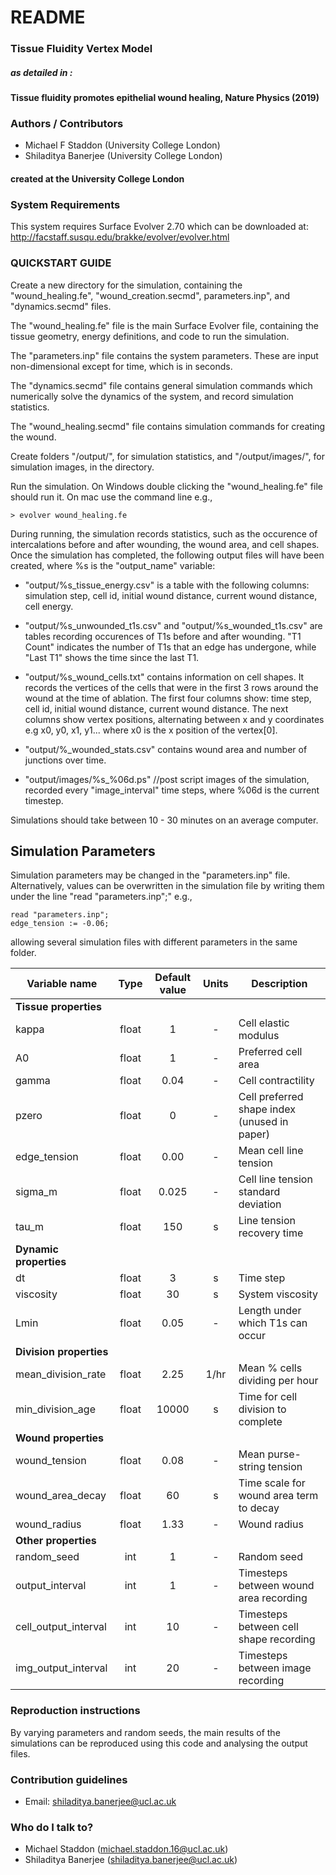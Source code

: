 # README #

### Tissue Fluidity Vertex Model ###

##### as detailed in : #####
#### Tissue fluidity promotes epithelial wound healing, Nature Physics (2019) ####

### Authors / Contributors ###

* Michael F Staddon (University College London)
* Shiladitya Banerjee (University College London)

#### created at the University College London ####

### System Requirements ###

This system requires Surface Evolver 2.70 which can be downloaded at: http://facstaff.susqu.edu/brakke/evolver/evolver.html

### QUICKSTART GUIDE ###

Create a new directory for the simulation, containing the "wound_healing.fe", "wound_creation.secmd", parameters.inp", and "dynamics.secmd" files. 

The "wound_healing.fe" file is the main Surface Evolver file, containing the tissue geometry, energy definitions, and code to run the simulation.

The "parameters.inp" file contains the system parameters. These are input non-dimensional except for time, which is in seconds.

The "dynamics.secmd" file contains general simulation commands which numerically solve the dynamics of the system, and record simulation statistics.

The "wound_healing.secmd" file contains simulation commands for creating the wound.

Create folders "/output/", for simulation statistics, and "/output/images/", for simulation images, in the directory.

Run the simulation. On Windows double clicking the "wound_healing.fe" file should run it. On mac use the command line e.g.,
```
> evolver wound_healing.fe
```

During running, the simulation records statistics, such as the occurence of intercalations before and after wounding, the wound area, and cell shapes. Once the simulation has completed, the following output files will have been created, where %s is the "output_name" variable:

* "output/%s_tissue_energy.csv" is a table with the following columns: simulation step, cell id, initial wound distance, current wound distance, cell energy.

* "output/%s_unwounded_t1s.csv" and "output/%s_wounded_t1s.csv" are tables recording occurences of T1s before and after wounding. "T1 Count" indicates the number of T1s that an edge has undergone, while "Last T1" shows the time since the last T1.

* "output/%s_wound_cells.txt" contains information on cell shapes. It records the vertices of the cells that were in the first 3 rows around the wound at the time of ablation. The first four columns show: time step, cell id, initial wound distance, current wound distance. The next columns show vertex positions, alternating between x and y coordinates e.g x0, y0, x1, y1... where x0 is the x position of the vertex[0].

* "output/%_wounded_stats.csv" contains wound area and number of junctions over time.

* "output/images/%s_%06d.ps" //post script images of the simulation, recorded every "image_interval" time steps, where %06d is the current timestep.

Simulations should take between 10 - 30 minutes on an average computer.

## Simulation Parameters ##

Simulation parameters may be changed in the "parameters.inp" file. Alternatively, values can be overwritten in the simulation file by writing them under the line "read "parameters.inp";" e.g.,
```
read "parameters.inp";
edge_tension := -0.06;
```
allowing several simulation files with different parameters in the same folder.

|Variable name              |Type   |Default value  |Units  |Description                        |
|-------------              |:----: |:-------------:|:-----:|-----------------------------------|
|**Tissue properties**|||||
|kappa|float|1|-|Cell elastic modulus|
|A0|float|1|-|Preferred cell area|
|gamma|float|0.04|-|Cell contractility|
|pzero|float|0|-|Cell preferred shape index (unused in paper)|
|edge_tension|float|0.00|-|Mean cell line tension|
|sigma_m|float|0.025|-|Cell line tension standard deviation|
|tau_m|float|150|s|Line tension recovery time|
|**Dynamic properties**|||||
|dt|float|3|s|Time step|
|viscosity|float|30|s|System viscosity|
|Lmin|float|0.05|-|Length under which T1s can occur|
|**Division properties**|||||
|mean_division_rate|float|2.25|1/hr|Mean % cells dividing per hour|
|min_division_age|float|10000|s|Time for cell division to complete|
|**Wound properties**|||||
|wound_tension|float|0.08|-|Mean purse-string tension|
|wound_area_decay|float|60|s|Time scale for wound area term to decay|
|wound_radius|float|1.33|-|Wound radius|
|**Other properties**|||||
|random_seed|int|1|-|Random seed|
|output_interval|int|1|-|Timesteps between wound area recording|
|cell_output_interval|int|10|-|Timesteps between cell shape recording|
|img_output_interval|int|20|-|Timesteps between image recording|

### Reproduction instructions ###

By varying parameters and random seeds, the main results of the simulations can be reproduced using this code and analysing the output files.

### Contribution guidelines ###

* Email: shiladitya.banerjee@ucl.ac.uk

### Who do I talk to? ###

* Michael Staddon (michael.staddon.16@ucl.ac.uk)
* Shiladitya Banerjee (shiladitya.banerjee@ucl.ac.uk)
